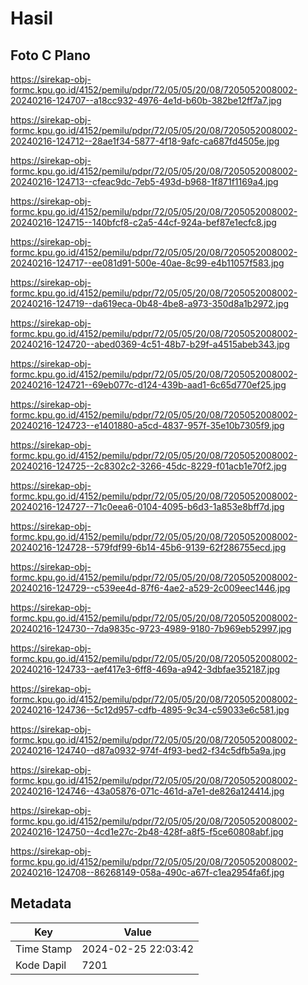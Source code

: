 # Hasil

## Foto C Plano

https://sirekap-obj-formc.kpu.go.id/4152/pemilu/pdpr/72/05/05/20/08/7205052008002-20240216-124707--a18cc932-4976-4e1d-b60b-382be12ff7a7.jpg

https://sirekap-obj-formc.kpu.go.id/4152/pemilu/pdpr/72/05/05/20/08/7205052008002-20240216-124712--28ae1f34-5877-4f18-9afc-ca687fd4505e.jpg

https://sirekap-obj-formc.kpu.go.id/4152/pemilu/pdpr/72/05/05/20/08/7205052008002-20240216-124713--cfeac9dc-7eb5-493d-b968-1f871f1169a4.jpg

https://sirekap-obj-formc.kpu.go.id/4152/pemilu/pdpr/72/05/05/20/08/7205052008002-20240216-124715--140bfcf8-c2a5-44cf-924a-bef87e1ecfc8.jpg

https://sirekap-obj-formc.kpu.go.id/4152/pemilu/pdpr/72/05/05/20/08/7205052008002-20240216-124717--ee081d91-500e-40ae-8c99-e4b11057f583.jpg

https://sirekap-obj-formc.kpu.go.id/4152/pemilu/pdpr/72/05/05/20/08/7205052008002-20240216-124719--da619eca-0b48-4be8-a973-350d8a1b2972.jpg

https://sirekap-obj-formc.kpu.go.id/4152/pemilu/pdpr/72/05/05/20/08/7205052008002-20240216-124720--abed0369-4c51-48b7-b29f-a4515abeb343.jpg

https://sirekap-obj-formc.kpu.go.id/4152/pemilu/pdpr/72/05/05/20/08/7205052008002-20240216-124721--69eb077c-d124-439b-aad1-6c65d770ef25.jpg

https://sirekap-obj-formc.kpu.go.id/4152/pemilu/pdpr/72/05/05/20/08/7205052008002-20240216-124723--e1401880-a5cd-4837-957f-35e10b7305f9.jpg

https://sirekap-obj-formc.kpu.go.id/4152/pemilu/pdpr/72/05/05/20/08/7205052008002-20240216-124725--2c8302c2-3266-45dc-8229-f01acb1e70f2.jpg

https://sirekap-obj-formc.kpu.go.id/4152/pemilu/pdpr/72/05/05/20/08/7205052008002-20240216-124727--71c0eea6-0104-4095-b6d3-1a853e8bff7d.jpg

https://sirekap-obj-formc.kpu.go.id/4152/pemilu/pdpr/72/05/05/20/08/7205052008002-20240216-124728--579fdf99-6b14-45b6-9139-62f286755ecd.jpg

https://sirekap-obj-formc.kpu.go.id/4152/pemilu/pdpr/72/05/05/20/08/7205052008002-20240216-124729--c539ee4d-87f6-4ae2-a529-2c009eec1446.jpg

https://sirekap-obj-formc.kpu.go.id/4152/pemilu/pdpr/72/05/05/20/08/7205052008002-20240216-124730--7da9835c-9723-4989-9180-7b969eb52997.jpg

https://sirekap-obj-formc.kpu.go.id/4152/pemilu/pdpr/72/05/05/20/08/7205052008002-20240216-124733--aef417e3-6ff8-469a-a942-3dbfae352187.jpg

https://sirekap-obj-formc.kpu.go.id/4152/pemilu/pdpr/72/05/05/20/08/7205052008002-20240216-124736--5c12d957-cdfb-4895-9c34-c59033e6c581.jpg

https://sirekap-obj-formc.kpu.go.id/4152/pemilu/pdpr/72/05/05/20/08/7205052008002-20240216-124740--d87a0932-974f-4f93-bed2-f34c5dfb5a9a.jpg

https://sirekap-obj-formc.kpu.go.id/4152/pemilu/pdpr/72/05/05/20/08/7205052008002-20240216-124746--43a05876-071c-461d-a7e1-de826a124414.jpg

https://sirekap-obj-formc.kpu.go.id/4152/pemilu/pdpr/72/05/05/20/08/7205052008002-20240216-124750--4cd1e27c-2b48-428f-a8f5-f5ce60808abf.jpg

https://sirekap-obj-formc.kpu.go.id/4152/pemilu/pdpr/72/05/05/20/08/7205052008002-20240216-124708--86268149-058a-490c-a67f-c1ea2954fa6f.jpg


## Metadata

| Key        | Value               |
| ---------- | ------------------- |
| Time Stamp | 2024-02-25 22:03:42 |
| Kode Dapil | 7201                |



